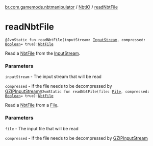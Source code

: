 [br.com.gamemods.nbtmanipulator](../index.md) / [NbtIO](index.md) / [readNbtFile](./read-nbt-file.md)

# readNbtFile

`@JvmStatic fun readNbtFile(inputStream: `[`InputStream`](https://docs.oracle.com/javase/6/docs/api/java/io/InputStream.html)`, compressed: `[`Boolean`](https://kotlinlang.org/api/latest/jvm/stdlib/kotlin/-boolean/index.html)` = true): `[`NbtFile`](../-nbt-file/index.md)

Read a [NbtFile](../-nbt-file/index.md) from the [InputStream](https://docs.oracle.com/javase/6/docs/api/java/io/InputStream.html).

### Parameters

`inputStream` - The input stream that will be read

`compressed` - If the file needs to be decompressed by [GZIPInputStream](https://docs.oracle.com/javase/6/docs/api/java/util/zip/GZIPInputStream.html)`@JvmStatic fun readNbtFile(file: `[`File`](https://docs.oracle.com/javase/6/docs/api/java/io/File.html)`, compressed: `[`Boolean`](https://kotlinlang.org/api/latest/jvm/stdlib/kotlin/-boolean/index.html)` = true): `[`NbtFile`](../-nbt-file/index.md)

Read a [NbtFile](../-nbt-file/index.md) from a [File](https://docs.oracle.com/javase/6/docs/api/java/io/File.html).

### Parameters

`file` - The input file that will be read

`compressed` - If the file needs to be decompressed by [GZIPInputStream](https://docs.oracle.com/javase/6/docs/api/java/util/zip/GZIPInputStream.html)